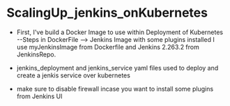 # ScalingUp_jenkins_onKubernetes

* First, I've build a Docker Image to use within Deployment of Kubernetes
--Steps in DockerFile --> Jenkins Image with some plugins installed 
I use myJenkinsImage from Dockerfile and Jenkins 2.263.2 from JenkinsRepo. 

* jenkins_deployment and jenkins_service yaml files used to deploy and create a jenkis service over kubernetes

* make sure to disable firewall incase you want to install some plugins from Jenkins UI
